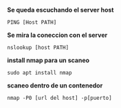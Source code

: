 
**Se queda escuchando el server host**
```
PING [Host PATH]
```

**Se mira la coneccion con el server**
```
nslookup [host PATH]
```

**install nmap para un scaneo**
```
sudo apt install nmap
```

**scaneo dentro de un contenedor**
```
nmap -P0 [url del host] -p[puerto]

